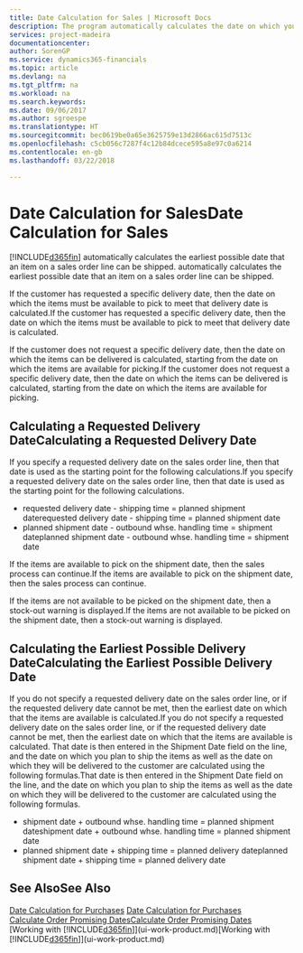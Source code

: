 ```yaml
---
title: Date Calculation for Sales | Microsoft Docs
description: The program automatically calculates the date on which you must order an item to have it in inventory on a certain date. This is the date on which you can expect items ordered on a particular date to be available for picking.
services: project-madeira
documentationcenter: 
author: SorenGP
ms.service: dynamics365-financials
ms.topic: article
ms.devlang: na
ms.tgt_pltfrm: na
ms.workload: na
ms.search.keywords: 
ms.date: 09/06/2017
ms.author: sgroespe
ms.translationtype: HT
ms.sourcegitcommit: bec0619be0a65e3625759e13d2866ac615d7513c
ms.openlocfilehash: c5cb056c7287f4c12b84dcece595a8e97c0a6214
ms.contentlocale: en-gb
ms.lasthandoff: 03/22/2018

---
```

# <a name="date-calculation-for-sales"></a><span data-ttu-id="c9ad3-104">Date Calculation for Sales</span><span class="sxs-lookup"><span data-stu-id="c9ad3-104">Date Calculation for Sales</span></span>
[!INCLUDE[d365fin](includes/d365fin_md.md)]<span data-ttu-id="c9ad3-105"> automatically calculates the earliest possible date that an item on a sales order line can be shipped.</span><span class="sxs-lookup"><span data-stu-id="c9ad3-105"> automatically calculates the earliest possible date that an item on a sales order line can be shipped.</span></span>

<span data-ttu-id="c9ad3-106">If the customer has requested a specific delivery date, then the date on which the items must be available to pick to meet that delivery date is calculated.</span><span class="sxs-lookup"><span data-stu-id="c9ad3-106">If the customer has requested a specific delivery date, then the date on which the items must be available to pick to meet that delivery date is calculated.</span></span>

<span data-ttu-id="c9ad3-107">If the customer does not request a specific delivery date, then the date on which the items can be delivered is calculated, starting from the date on which the items are available for picking.</span><span class="sxs-lookup"><span data-stu-id="c9ad3-107">If the customer does not request a specific delivery date, then the date on which the items can be delivered is calculated, starting from the date on which the items are available for picking.</span></span>

## <a name="calculating-a-requested-delivery-date"></a><span data-ttu-id="c9ad3-108">Calculating a Requested Delivery Date</span><span class="sxs-lookup"><span data-stu-id="c9ad3-108">Calculating a Requested Delivery Date</span></span>
<span data-ttu-id="c9ad3-109">If you specify a requested delivery date on the sales order line, then that date is used as the starting point for the following calculations.</span><span class="sxs-lookup"><span data-stu-id="c9ad3-109">If you specify a requested delivery date on the sales order line, then that date is used as the starting point for the following calculations.</span></span>

- <span data-ttu-id="c9ad3-110">requested delivery date - shipping time = planned shipment date</span><span class="sxs-lookup"><span data-stu-id="c9ad3-110">requested delivery date - shipping time = planned shipment date</span></span>
- <span data-ttu-id="c9ad3-111">planned shipment date - outbound whse. handling time = shipment date</span><span class="sxs-lookup"><span data-stu-id="c9ad3-111">planned shipment date - outbound whse. handling time = shipment date</span></span>

<span data-ttu-id="c9ad3-112">If the items are available to pick on the shipment date, then the sales process can continue.</span><span class="sxs-lookup"><span data-stu-id="c9ad3-112">If the items are available to pick on the shipment date, then the sales process can continue.</span></span>

<span data-ttu-id="c9ad3-113">If the items are not available to be picked on the shipment date, then a stock-out warning is displayed.</span><span class="sxs-lookup"><span data-stu-id="c9ad3-113">If the items are not available to be picked on the shipment date, then a stock-out warning is displayed.</span></span>

## <a name="calculating-the-earliest-possible-delivery-date"></a><span data-ttu-id="c9ad3-114">Calculating the Earliest Possible Delivery Date</span><span class="sxs-lookup"><span data-stu-id="c9ad3-114">Calculating the Earliest Possible Delivery Date</span></span>
<span data-ttu-id="c9ad3-115">If you do not specify a requested delivery date on the sales order line, or if the requested delivery date cannot be met, then the earliest date on which that the items are available is calculated.</span><span class="sxs-lookup"><span data-stu-id="c9ad3-115">If you do not specify a requested delivery date on the sales order line, or if the requested delivery date cannot be met, then the earliest date on which that the items are available is calculated.</span></span> <span data-ttu-id="c9ad3-116">That date is then entered in the Shipment Date field on the line, and the date on which you plan to ship the items as well as the date on which they will be delivered to the customer are calculated using the following formulas.</span><span class="sxs-lookup"><span data-stu-id="c9ad3-116">That date is then entered in the Shipment Date field on the line, and the date on which you plan to ship the items as well as the date on which they will be delivered to the customer are calculated using the following formulas.</span></span>

- <span data-ttu-id="c9ad3-117">shipment date + outbound whse. handling time = planned shipment date</span><span class="sxs-lookup"><span data-stu-id="c9ad3-117">shipment date + outbound whse. handling time = planned shipment date</span></span>
- <span data-ttu-id="c9ad3-118">planned shipment date + shipping time = planned delivery date</span><span class="sxs-lookup"><span data-stu-id="c9ad3-118">planned shipment date + shipping time = planned delivery date</span></span>


## <a name="see-also"></a><span data-ttu-id="c9ad3-119">See Also</span><span class="sxs-lookup"><span data-stu-id="c9ad3-119">See Also</span></span>  
 <span data-ttu-id="c9ad3-120">[Date Calculation for Purchases](purchasing-date-calculation-for-purchases.md) </span><span class="sxs-lookup"><span data-stu-id="c9ad3-120">[Date Calculation for Purchases](purchasing-date-calculation-for-purchases.md) </span></span>  
 [<span data-ttu-id="c9ad3-121">Calculate Order Promising Dates</span><span class="sxs-lookup"><span data-stu-id="c9ad3-121">Calculate Order Promising Dates</span></span>](sales-how-to-calculate-order-promising-dates.md)  
 <span data-ttu-id="c9ad3-122">[Working with [!INCLUDE[d365fin](includes/d365fin_md.md)]](ui-work-product.md)</span><span class="sxs-lookup"><span data-stu-id="c9ad3-122">[Working with [!INCLUDE[d365fin](includes/d365fin_md.md)]](ui-work-product.md)</span></span>


